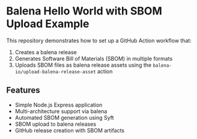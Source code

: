 # Balena Hello World with SBOM Upload Example

This repository demonstrates how to set up a GitHub Action workflow that:
1. Creates a balena release
2. Generates Software Bill of Materials (SBOM) in multiple formats
3. Uploads SBOM files as balena release assets using the `balena-io/upload-balena-release-asset` action

## Features

- Simple Node.js Express application
- Multi-architecture support via balena
- Automated SBOM generation using Syft
- SBOM upload to balena releases
- GitHub release creation with SBOM artifacts
